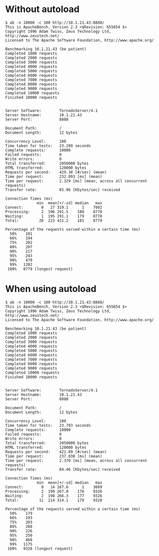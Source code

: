 # Without autoload

    $ ab -n 10000 -c 100 http://10.1.21.43:8888/
    This is ApacheBench, Version 2.3 <$Revision: 655654 $>
    Copyright 1996 Adam Twiss, Zeus Technology Ltd, http://www.zeustech.net/
    Licensed to The Apache Software Foundation, http://www.apache.org/

    Benchmarking 10.1.21.43 (be patient)
    Completed 1000 requests
    Completed 2000 requests
    Completed 3000 requests
    Completed 4000 requests
    Completed 5000 requests
    Completed 6000 requests
    Completed 7000 requests
    Completed 8000 requests
    Completed 9000 requests
    Completed 10000 requests
    Finished 10000 requests


    Server Software:        TornadoServer/4.1
    Server Hostname:        10.1.21.43
    Server Port:            8888

    Document Path:          /
    Document Length:        12 bytes

    Concurrency Level:      100
    Time taken for tests:   23.289 seconds
    Complete requests:      10000
    Failed requests:        0
    Write errors:           0
    Total transferred:      2050000 bytes
    HTML transferred:       120000 bytes
    Requests per second:    429.38 [#/sec] (mean)
    Time per request:       232.893 [ms] (mean)
    Time per request:       2.329 [ms] (mean, across all concurrent requests)
    Transfer rate:          85.96 [Kbytes/sec] received

    Connection Times (ms)
                  min  mean[+/-sd] median   max
    Connect:        0   27 319.1      1    7002
    Processing:     2  196 291.5    180    8778
    Waiting:        1  195 291.1    179    8778
    Total:         20  223 431.2    181    8779

    Percentage of the requests served within a certain time (ms)
      50%    181
      66%    194
      75%    202
      80%    207
      90%    217
      95%    243
      98%    470
      99%   1202
     100%   8779 (longest request)


# When using autoload

    $ ab -n 10000 -c 100 http://10.1.21.43:8888/
    This is ApacheBench, Version 2.3 <$Revision: 655654 $>
    Copyright 1996 Adam Twiss, Zeus Technology Ltd, http://www.zeustech.net/
    Licensed to The Apache Software Foundation, http://www.apache.org/

    Benchmarking 10.1.21.43 (be patient)
    Completed 1000 requests
    Completed 2000 requests
    Completed 3000 requests
    Completed 4000 requests
    Completed 5000 requests
    Completed 6000 requests
    Completed 7000 requests
    Completed 8000 requests
    Completed 9000 requests
    Completed 10000 requests
    Finished 10000 requests


    Server Software:        TornadoServer/4.1
    Server Hostname:        10.1.21.43
    Server Port:            8888

    Document Path:          /
    Document Length:        12 bytes

    Concurrency Level:      100
    Time taken for tests:   23.703 seconds
    Complete requests:      10000
    Failed requests:        0
    Write errors:           0
    Total transferred:      2050000 bytes
    HTML transferred:       120000 bytes
    Requests per second:    421.89 [#/sec] (mean)
    Time per request:       237.030 [ms] (mean)
    Time per request:       2.370 [ms] (mean, across all concurrent requests)
    Transfer rate:          84.46 [Kbytes/sec] received

    Connection Times (ms)
                  min  mean[+/-sd] median   max
    Connect:        0   14 167.6      1    3089
    Processing:     2  199 267.0    178    9326
    Waiting:        2  198 266.3    177    9326
    Total:         11  214 314.1    179    9328

    Percentage of the requests served within a certain time (ms)
      50%    179
      66%    193
      75%    203
      80%    208
      90%    226
      95%    250
      98%    468
      99%   1175
     100%   9328 (longest request)
